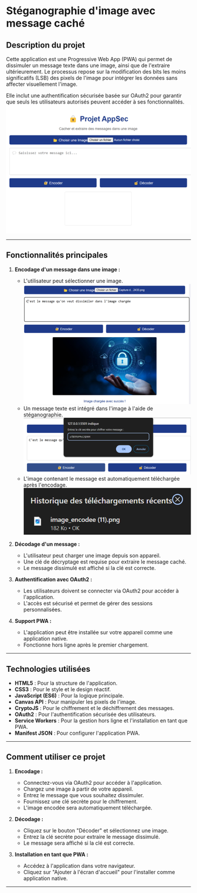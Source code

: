# **Stéganographie d'image avec message caché**

## **Description du projet**
Cette application est une Progressive Web App (PWA) qui permet de dissimuler un message texte dans une image, ainsi que de l'extraire ultérieurement. Le processus repose sur la modification des bits les moins significatifs (LSB) des pixels de l'image pour intégrer les données sans affecter visuellement l'image.

Elle inclut une authentification sécurisée basée sur OAuth2 pour garantir que seuls les utilisateurs autorisés peuvent accéder à ses fonctionnalités.
![Dashboard Screenshot](/images/1.png)

---

## **Fonctionnalités principales**
1. **Encodage d'un message dans une image :**
   - L'utilisateur peut sélectionner une image.
     ![Dashboard Screenshot](/images/2.png)
   - Un message texte est intégré dans l'image à l'aide de stéganographie.
     ![Dashboard Screenshot](/images/3.png)
   - L'image contenant le message est automatiquement téléchargée après l'encodage.
   ![Dashboard Screenshot](/images/4.png)
2. **Décodage d'un message :**
   - L'utilisateur peut charger une image depuis son appareil.
   - Une clé de décryptage est requise pour extraire le message caché.
   - Le message dissimulé est affiché si la clé est correcte.

3. **Authentification avec OAuth2 :**
   - Les utilisateurs doivent se connecter via OAuth2 pour accéder à l'application.
   - L'accès est sécurisé et permet de gérer des sessions personnalisées.

4. **Support PWA :**
   - L'application peut être installée sur votre appareil comme une application native.
   - Fonctionne hors ligne après le premier chargement.

---

## **Technologies utilisées**
- **HTML5** : Pour la structure de l'application.
- **CSS3** : Pour le style et le design réactif.
- **JavaScript (ES6)** : Pour la logique principale.
- **Canvas API** : Pour manipuler les pixels de l'image.
- **CryptoJS** : Pour le chiffrement et le déchiffrement des messages.
- **OAuth2** : Pour l'authentification sécurisée des utilisateurs.
- **Service Workers** : Pour la gestion hors ligne et l'installation en tant que PWA.
- **Manifest JSON** : Pour configurer l'application PWA.

---

## **Comment utiliser ce projet**
1. **Encodage :**
   - Connectez-vous via OAuth2 pour accéder à l'application.
   - Chargez une image à partir de votre appareil.
   - Entrez le message que vous souhaitez dissimuler.
   - Fournissez une clé secrète pour le chiffrement.
   - L'image encodée sera automatiquement téléchargée.

2. **Décodage :**
   - Cliquez sur le bouton "Décoder" et sélectionnez une image.
   - Entrez la clé secrète pour extraire le message dissimulé.
   - Le message sera affiché si la clé est correcte.

3. **Installation en tant que PWA :**
   - Accédez à l'application dans votre navigateur.
   - Cliquez sur "Ajouter à l'écran d'accueil" pour l'installer comme application native.

---

